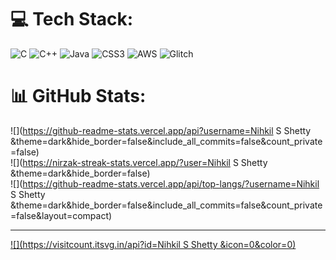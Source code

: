 
# 💻 Tech Stack:
![C](https://img.shields.io/badge/c-%2300599C.svg?style=for-the-badge&logo=c&logoColor=white) ![C++](https://img.shields.io/badge/c++-%2300599C.svg?style=for-the-badge&logo=c%2B%2B&logoColor=white) ![Java](https://img.shields.io/badge/java-%23ED8B00.svg?style=for-the-badge&logo=openjdk&logoColor=white) ![CSS3](https://img.shields.io/badge/css3-%231572B6.svg?style=for-the-badge&logo=css3&logoColor=white) ![AWS](https://img.shields.io/badge/AWS-%23FF9900.svg?style=for-the-badge&logo=amazon-aws&logoColor=white) ![Glitch](https://img.shields.io/badge/glitch-%233333FF.svg?style=for-the-badge&logo=glitch&logoColor=white)
# 📊 GitHub Stats:
![](https://github-readme-stats.vercel.app/api?username=Nihkil S Shetty &theme=dark&hide_border=false&include_all_commits=false&count_private=false)<br/>
![](https://nirzak-streak-stats.vercel.app/?user=Nihkil S Shetty &theme=dark&hide_border=false)<br/>
![](https://github-readme-stats.vercel.app/api/top-langs/?username=Nihkil S Shetty &theme=dark&hide_border=false&include_all_commits=false&count_private=false&layout=compact)

---
[![](https://visitcount.itsvg.in/api?id=Nihkil S Shetty &icon=0&color=0)](https://visitcount.itsvg.in)

<!-- Proudly created with GPRM ( https://gprm.itsvg.in ) -->
